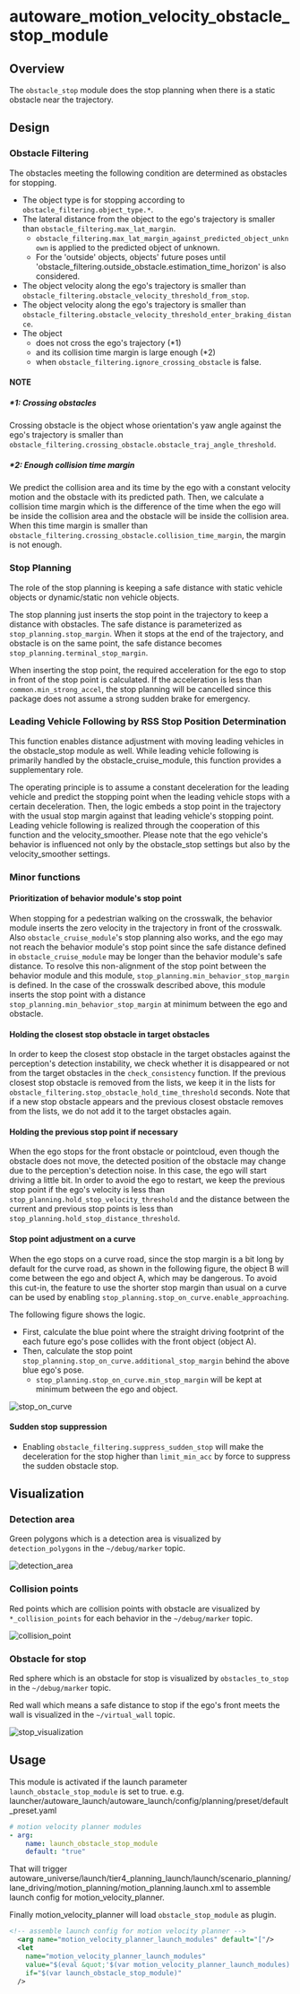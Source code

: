 # autoware_motion_velocity_obstacle_stop_module

## Overview

The `obstacle_stop` module does the stop planning when there is a static obstacle near the trajectory.

## Design

### Obstacle Filtering

The obstacles meeting the following condition are determined as obstacles for stopping.

- The object type is for stopping according to `obstacle_filtering.object_type.*`.
- The lateral distance from the object to the ego's trajectory is smaller than `obstacle_filtering.max_lat_margin`.
  - `obstacle_filtering.max_lat_margin_against_predicted_object_unknown` is applied to the predicted object of unknown.
  - For the 'outside' objects, objects' future poses until 'obstacle_filtering.outside_obstacle.estimation_time_horizon' is also considered.
- The object velocity along the ego's trajectory is smaller than `obstacle_filtering.obstacle_velocity_threshold_from_stop`.
- The object velocity along the ego's trajectory is smaller than `obstacle_filtering.obstacle_velocity_threshold_enter_braking_distance`.
- The object
  - does not cross the ego's trajectory (\*1)
  - and its collision time margin is large enough (\*2)
  - when `obstacle_filtering.ignore_crossing_obstacle` is false.

#### NOTE

##### \*1: Crossing obstacles

Crossing obstacle is the object whose orientation's yaw angle against the ego's trajectory is smaller than `obstacle_filtering.crossing_obstacle.obstacle_traj_angle_threshold`.

##### \*2: Enough collision time margin

We predict the collision area and its time by the ego with a constant velocity motion and the obstacle with its predicted path.
Then, we calculate a collision time margin which is the difference of the time when the ego will be inside the collision area and the obstacle will be inside the collision area.
When this time margin is smaller than `obstacle_filtering.crossing_obstacle.collision_time_margin`, the margin is not enough.

### Stop Planning

The role of the stop planning is keeping a safe distance with static vehicle objects or dynamic/static non vehicle objects.

The stop planning just inserts the stop point in the trajectory to keep a distance with obstacles.
The safe distance is parameterized as `stop_planning.stop_margin`.
When it stops at the end of the trajectory, and obstacle is on the same point, the safe distance becomes `stop_planning.terminal_stop_margin`.

When inserting the stop point, the required acceleration for the ego to stop in front of the stop point is calculated.
If the acceleration is less than `common.min_strong_accel`, the stop planning will be cancelled since this package does not assume a strong sudden brake for emergency.

### Leading Vehicle Following by RSS Stop Position Determination

This function enables distance adjustment with moving leading vehicles in the obstacle_stop module as well.
While leading vehicle following is primarily handled by the obstacle_cruise_module, this function provides a supplementary role.

The operating principle is to assume a constant deceleration for the leading vehicle and predict the stopping point when the leading vehicle stops with a certain deceleration. Then, the logic embeds a stop point in the trajectory with the usual stop margin against that leading vehicle's stopping point.
Leading vehicle following is realized through the cooperation of this function and the velocity_smoother.
Please note that the ego vehicle's behavior is influenced not only by the obstacle_stop settings but also by the velocity_smoother settings.

### Minor functions

#### Prioritization of behavior module's stop point

When stopping for a pedestrian walking on the crosswalk, the behavior module inserts the zero velocity in the trajectory in front of the crosswalk.
Also `obstacle_cruise_module`'s stop planning also works, and the ego may not reach the behavior module's stop point since the safe distance defined in `obstacle_cruise_module` may be longer than the behavior module's safe distance.
To resolve this non-alignment of the stop point between the behavior module and this module, `stop_planning.min_behavior_stop_margin` is defined.
In the case of the crosswalk described above, this module inserts the stop point with a distance `stop_planning.min_behavior_stop_margin` at minimum between the ego and obstacle.

#### Holding the closest stop obstacle in target obstacles

In order to keep the closest stop obstacle in the target obstacles against the perception's detection instability, we check whether it is disappeared or not from the target obstacles in the `check_consistency` function.
If the previous closest stop obstacle is removed from the lists, we keep it in the lists for `obstacle_filtering.stop_obstacle_hold_time_threshold` seconds.
Note that if a new stop obstacle appears and the previous closest obstacle removes from the lists, we do not add it to the target obstacles again.

#### Holding the previous stop point if necessary

When the ego stops for the front obstacle or pointcloud, even though the obstacle does not move, the detected position of the obstacle may change due to the perception's detection noise. In this case, the ego will start driving a little bit.
In order to avoid the ego to restart, we keep the previous stop point if the ego's velocity is less than `stop_planning.hold_stop_velocity_threshold` and the distance between the current and previous stop points is less than `stop_planning.hold_stop_distance_threshold`.

#### Stop point adjustment on a curve

When the ego stops on a curve road, since the stop margin is a bit long by default for the curve road, as shown in the following figure, the object B will come between the ego and object A, which may be dangerous.
To avoid this cut-in, the feature to use the shorter stop margin than usual on a curve can be used by enabling `stop_planning.stop_on_curve.enable_approaching`.

The following figure shows the logic.

- First, calculate the blue point where the straight driving footprint of the each future ego's pose collides with the front object (object A).
- Then, calculate the stop point `stop_planning.stop_on_curve.additional_stop_margin` behind the above blue ego's pose.
  - `stop_planning.stop_on_curve.min_stop_margin` will be kept at minimum between the ego and object.

![stop_on_curve](./docs/stop_on_curve.drawio.svg)

#### Sudden stop suppression

- Enabling `obstacle_filtering.suppress_sudden_stop` will make the deceleration for the stop higher than `limit_min_acc` by force to suppress the sudden obstacle stop.

## Visualization

### Detection area

Green polygons which is a detection area is visualized by `detection_polygons` in the `~/debug/marker` topic.

![detection_area](./docs/detection_area.png)

### Collision points

Red points which are collision points with obstacle are visualized by `*_collision_points` for each behavior in the `~/debug/marker` topic.

![collision_point](./docs/collision_point.png)

### Obstacle for stop

Red sphere which is an obstacle for stop is visualized by `obstacles_to_stop` in the `~/debug/marker` topic.

Red wall which means a safe distance to stop if the ego's front meets the wall is visualized in the `~/virtual_wall` topic.

![stop_visualization](./docs/stop_visualization.png)

## Usage

This module is activated if the launch parameter `launch_obstacle_stop_module` is set to true.
e.g. launcher/autoware_launch/autoware_launch/config/planning/preset/default_preset.yaml

```yaml
# motion velocity planner modules
- arg:
    name: launch_obstacle_stop_module
    default: "true"
```

That will trigger autoware_universe/launch/tier4_planning_launch/launch/scenario_planning/lane_driving/motion_planning/motion_planning.launch.xml to assemble launch config for motion_velocity_planner.

Finally motion_velocity_planner will load `obstacle_stop_module` as plugin.

```xml
<!-- assemble launch config for motion velocity planner -->
  <arg name="motion_velocity_planner_launch_modules" default="["/>
  <let
    name="motion_velocity_planner_launch_modules"
    value="$(eval &quot;'$(var motion_velocity_planner_launch_modules)' + 'autoware::motion_velocity_planner::ObstacleStopModule, '&quot;)"
    if="$(var launch_obstacle_stop_module)"
  />
```
